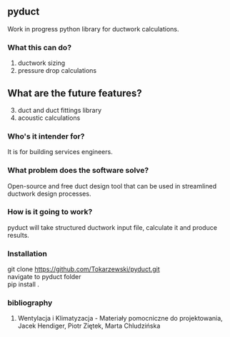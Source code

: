 ## pyduct

Work in progress python library for ductwork calculations.

### What this can do?

1. ductwork sizing  
2. pressure drop calculations  

## What are the future features?

3. duct and duct fittings library  
4. acoustic calculations  

### Who's it intender for?

It is for building services engineers.

### What problem does the software solve?

Open-source and free duct design tool that can be used in streamlined ductwork design processes.

### How is it going to work?

pyduct will take structured ductwork input file, calculate it and produce results.

### Installation

git clone https://github.com/Tokarzewski/pyduct.git  
navigate to pyduct folder  
pip install .

### bibliography

1. Wentylacja i Klimatyzacja - Materiały pomocniczne do projektowania, Jacek Hendiger, Piotr Ziętek, Marta Chludzińska
